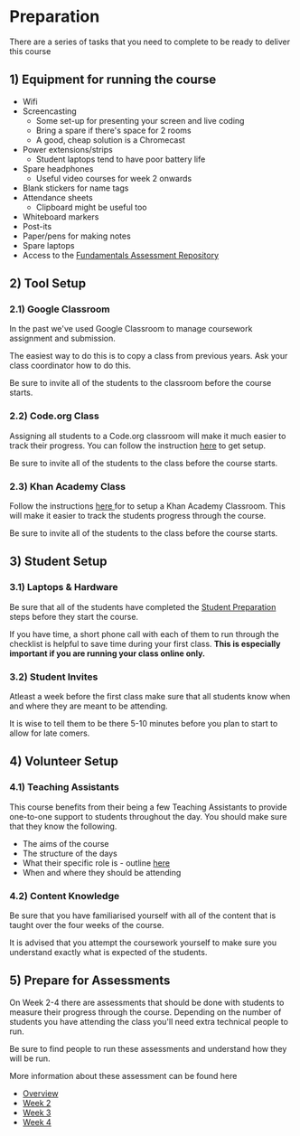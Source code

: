 # Preparation

There are a series of tasks that you need to complete to be ready to deliver this course

## 1\) Equipment for running the course

* Wifi
* Screencasting
  * Some set-up for presenting your screen and live coding
  * Bring a spare if there's space for 2 rooms
  * A good, cheap solution is a Chromecast
* Power extensions/strips
  * Student laptops tend to have poor battery life
* Spare headphones
  * Useful video courses for week 2 onwards
* Blank stickers for name tags
* Attendance sheets
  * Clipboard might be useful too
* Whiteboard markers
* Post-its
* Paper/pens for making notes
* Spare laptops
* Access to the [Fundamentals Assessment Repository](https://github.com/CodeYourFuture/fundamentals-course-assessments)

## 2\) Tool Setup

### 2.1\) Google Classroom

In the past we've used Google Classroom to manage coursework assignment and submission. 

The easiest way to do this is to copy a class from previous years. Ask your class coordinator how to do this.

Be sure to invite all of the students to the classroom before the course starts.

### 2.2\) Code.org Class

Assigning all students to a Code.org classroom will make it much easier to track their progress. You can follow the instruction [here](https://support.code.org/hc/en-us/articles/115000488132-Creating-a-classroom-section) to get setup.

Be sure to invite all of the students to the class before the course starts.

### 2.3\) Khan Academy Class

Follow the instructions [here ](https://www.khanacademy.org/khan-for-educators/resources/teacher-essentials/getting-started-on-khan-academy/a/teacher-quick-start-checklist)for to setup a Khan Academy Classroom. This will make it easier to track the students progress through the course.

Be sure to invite all of the students to the class before the course starts.

## 3\) Student Setup

### 3.1\) Laptops & Hardware

Be sure that all of the students have completed the [Student Preparation](../about-this-course/class-preparation.md) steps before they start the course.

If you have time, a short phone call with each of them to run through the checklist is helpful to save time during your first class. **This is especially important if you are running your class online only.**

### **3.2\) Student Invites**

Atleast a week before the first class make sure that all students know when and where they are meant to be attending. 

It is wise to tell them to be there 5-10 minutes before you plan to start to allow for late comers. 

## **4\) Volunteer Setup**

### **4.1\) Teaching Assistants**

This course benefits from their being a few Teaching Assistants to provide one-to-one support to students throughout the day. You should make sure that they know the following.

* The aims of the course
* The structure of the days
* What their specific role is - outline [here ](https://teachertraining.codeyourfuture.io/roles/teaching-assistant/role)
* When and where they should be attending

### **4.2\) Content Knowledge**

Be sure that you have familiarised yourself with all of the content that is taught over the four weeks of the course.

It is advised that you attempt the coursework yourself to make sure you understand exactly what is expected of the students. 

## 5\) Prepare for Assessments

On Week 2-4 there are assessments that should be done with students to measure their progress through the course. Depending on the number of students you have attending the class you'll need extra technical people to run.

Be sure to find people to run these assessments and understand how they will be run.

More information about these assessment can be found here

* [Overview](instructor-notes-overview.md#1-to-1-assessments)
* [Week 2](instructor-notes-1.md#1-to-1-assessment)
* [Week 3](instructor-notes-2.md#1-to-1-assessment)
* [Week 4](instructor-notes-3.md#1-to-1-assessment)

